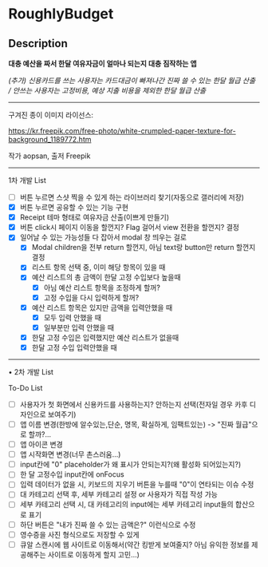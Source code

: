 # RoughlyBudget

## Description
**대충 예산을 짜서 한달 여유자금이 얼마나 되는지 대충 짐작하는 앱**

*(추가) 신용카드를 쓰는 사용자는 카드대금이 빠져나간 진짜 쓸 수 있는 한달 월급 산출 / 안쓰는 사용자는 고정비용, 예상 지출 비용을 제외한 한달 월급 산출*

---
구겨진 종이 이미지 라이선스: 

https://kr.freepik.com/free-photo/white-crumpled-paper-texture-for-background_1189772.htm

작가 aopsan, 출저 Freepik

---


1차 개발 List
- [ ] 버튼 누르면 스샷 찍을 수 있게 하는 라이브러리 찾기(자동으로 갤러리에 저장)
- [x] 버튼 누르면 공유할 수 있는 기능 구현
- [x] Receipt 테마 형태로 여유자금 산출(이쁘게 만들기)
- [x] 버튼 click시 페이지 이동을 할껀지? Flag 걸어서 view 전환을 할껀지? 결정
- [x] 일어날 수 있는 가능성들 다 잡아서 modal 창 띄우는 걸로
    - [x] Modal children을 전부 return 할껀지, 아님 text랑 button만 return 할껀지 결정
    - [x] 리스트 항목 선택 중, 이미 해당 항목이 있을 때
    - [x] 예산 리스트의 총 금액이 한달 고정 수입보다 높을때
        - [x] 아님 예산 리스트 항목을 조정하게 할꺼?
        - [x] 고정 수입을 다시 입력하게 할꺼?
    - [x] 예산 리스트 항목은 있지만 금액을 입력안했을 때
        - [x] 모두 입력 안했을 때
        - [x] 일부분만 입력 안했을 때
    - [x] 한달 고정 수입은 입력했지만 예산 리스트가 없을때
    - [x] 한달 고정 수입 입력안했을 때
---
• 2차 개발 List

To-Do List
- [ ] 사용자가 첫 화면에서 신용카드를 사용하는지? 안하는지 선택(전자일 경우 카후 디자인으로 보여주기)
- [ ] 앱 이름 변경(한방에 알수있는,단순, 명목, 확실하게, 임팩트있는) -> "진짜 월급"으로 할까?...
- [ ] 앱 아이콘 변경
- [ ] 앱 시작화면 변경(너무 촌스러움...)
- [ ] input칸에 "0" placeholder가 왜 표시가 안되는지?(왜 활성화 되어있는지?)
- [ ] 한 달 고정수입 input칸에 onFocus
- [ ] 입력 데이터가 없을 시, 키보드의 지우기 버튼을 누를때 "0"이 연타되는 이슈 수정
- [ ] 대 카테고리 선택 후, 세부 카테고리 설정 or 사용자가 직접 작성 가능
- [ ] 세부 카테고리 선택 시, 대 카테고리의 input에는 세부 카테고리 input들의 합산으로 표기
- [ ] 하단 버튼은 "내가 진짜 쓸 수 있는 금액은?" 이런식으로 수정
- [ ] 영수증을 사진 형식으로도 저장할 수 있게 
- [ ] 큐알 스캔시에 웹 사이트로 이동해서(약간 킹받게 보여줄지? 아님 유익한 정보를 제공해주는 사이트로 이동하게 할지 고민...)
